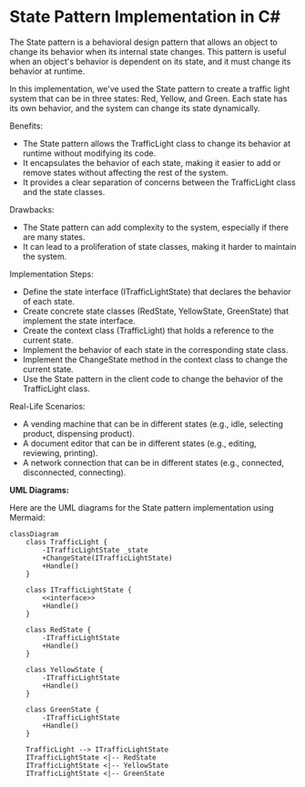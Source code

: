 State Pattern Implementation in C#
=====================================

The State pattern is a behavioral design pattern that allows an object to change its behavior when its internal state changes. This pattern is useful when an object's behavior is dependent on its state, and it must change its behavior at runtime.

In this implementation, we've used the State pattern to create a traffic light system that can be in three states: Red, Yellow, and Green. Each state has its own behavior, and the system can change its state dynamically.

Benefits:

-    The State pattern allows the TrafficLight class to change its behavior at runtime without modifying its code.
-    It encapsulates the behavior of each state, making it easier to add or remove states without affecting the rest of the system.
-    It provides a clear separation of concerns between the TrafficLight class and the state classes.

Drawbacks:

-    The State pattern can add complexity to the system, especially if there are many states.
-    It can lead to a proliferation of state classes, making it harder to maintain the system.

Implementation Steps:

-    Define the state interface (ITrafficLightState) that declares the behavior of each state.
-    Create concrete state classes (RedState, YellowState, GreenState) that implement the state interface.
-    Create the context class (TrafficLight) that holds a reference to the current state.
-    Implement the behavior of each state in the corresponding state class.
-    Implement the ChangeState method in the context class to change the current state.
-    Use the State pattern in the client code to change the behavior of the TrafficLight class.

Real-Life Scenarios:

-    A vending machine that can be in different states (e.g., idle, selecting product, dispensing product).
-    A document editor that can be in different states (e.g., editing, reviewing, printing).
-    A network connection that can be in different states (e.g., connected, disconnected, connecting).


**UML Diagrams:**

Here are the UML diagrams for the State pattern implementation using Mermaid:
```mermaid
classDiagram
    class TrafficLight {
        -ITrafficLightState _state
        +ChangeState(ITrafficLightState)
        +Handle()
    }

    class ITrafficLightState {
        <<interface>>
        +Handle()
    }

    class RedState {
        -ITrafficLightState
        +Handle()
    }

    class YellowState {
        -ITrafficLightState
        +Handle()
    }

    class GreenState {
        -ITrafficLightState
        +Handle()
    }

    TrafficLight --> ITrafficLightState
    ITrafficLightState <|-- RedState
    ITrafficLightState <|-- YellowState
    ITrafficLightState <|-- GreenState